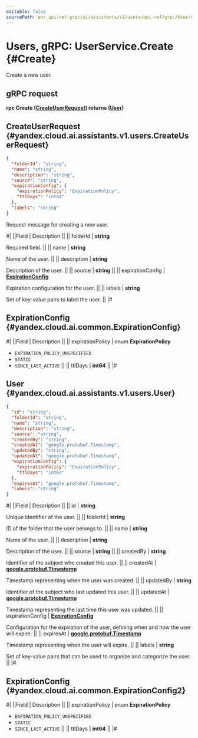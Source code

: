 ```yaml
---
editable: false
sourcePath: en/_api-ref-grpc/ai/assistants/v1/users/api-ref/grpc/User/create.md
---
```


# Users, gRPC: UserService.Create {#Create}

Create a new user.

## gRPC request

**rpc Create ([CreateUserRequest](#yandex.cloud.ai.assistants.v1.users.CreateUserRequest)) returns ([User](#yandex.cloud.ai.assistants.v1.users.User))**

## CreateUserRequest {#yandex.cloud.ai.assistants.v1.users.CreateUserRequest}

```json
{
  "folderId": "string",
  "name": "string",
  "description": "string",
  "source": "string",
  "expirationConfig": {
    "expirationPolicy": "ExpirationPolicy",
    "ttlDays": "int64"
  },
  "labels": "string"
}
```

Request message for creating a new user.

#|
||Field | Description ||
|| folderId | **string**

Required field.  ||
|| name | **string**

Name of the user. ||
|| description | **string**

Description of the user. ||
|| source | **string** ||
|| expirationConfig | **[ExpirationConfig](#yandex.cloud.ai.common.ExpirationConfig)**

Expiration configuration for the user. ||
|| labels | **string**

Set of key-value pairs to label the user. ||
|#

## ExpirationConfig {#yandex.cloud.ai.common.ExpirationConfig}

#|
||Field | Description ||
|| expirationPolicy | enum **ExpirationPolicy**

- `EXPIRATION_POLICY_UNSPECIFIED`
- `STATIC`
- `SINCE_LAST_ACTIVE` ||
|| ttlDays | **int64** ||
|#

## User {#yandex.cloud.ai.assistants.v1.users.User}

```json
{
  "id": "string",
  "folderId": "string",
  "name": "string",
  "description": "string",
  "source": "string",
  "createdBy": "string",
  "createdAt": "google.protobuf.Timestamp",
  "updatedBy": "string",
  "updatedAt": "google.protobuf.Timestamp",
  "expirationConfig": {
    "expirationPolicy": "ExpirationPolicy",
    "ttlDays": "int64"
  },
  "expiresAt": "google.protobuf.Timestamp",
  "labels": "string"
}
```

#|
||Field | Description ||
|| id | **string**

Unique identifier of the user. ||
|| folderId | **string**

ID of the folder that the user belongs to. ||
|| name | **string**

Name of the user. ||
|| description | **string**

Description of the user. ||
|| source | **string** ||
|| createdBy | **string**

Identifier of the subject who created this user. ||
|| createdAt | **[google.protobuf.Timestamp](https://developers.google.com/protocol-buffers/docs/reference/google.protobuf#timestamp)**

Timestamp representing when the user was created. ||
|| updatedBy | **string**

Identifier of the subject who last updated this user. ||
|| updatedAt | **[google.protobuf.Timestamp](https://developers.google.com/protocol-buffers/docs/reference/google.protobuf#timestamp)**

Timestamp representing the last time this user was updated. ||
|| expirationConfig | **[ExpirationConfig](#yandex.cloud.ai.common.ExpirationConfig2)**

Configuration for the expiration of the user, defining when and how the user will expire. ||
|| expiresAt | **[google.protobuf.Timestamp](https://developers.google.com/protocol-buffers/docs/reference/google.protobuf#timestamp)**

Timestamp representing when the user will expire. ||
|| labels | **string**

Set of key-value pairs that can be used to organize and categorize the user. ||
|#

## ExpirationConfig {#yandex.cloud.ai.common.ExpirationConfig2}

#|
||Field | Description ||
|| expirationPolicy | enum **ExpirationPolicy**

- `EXPIRATION_POLICY_UNSPECIFIED`
- `STATIC`
- `SINCE_LAST_ACTIVE` ||
|| ttlDays | **int64** ||
|#